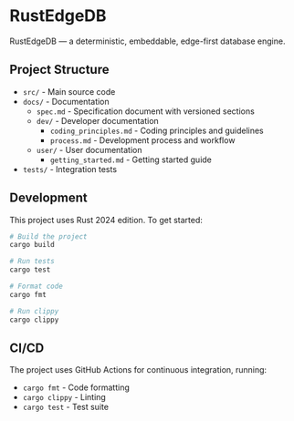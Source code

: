 # RustEdgeDB

RustEdgeDB — a deterministic, embeddable, edge-first database engine.

## Project Structure

- `src/` - Main source code
- `docs/` - Documentation
  - `spec.md` - Specification document with versioned sections
  - `dev/` - Developer documentation
    - `coding_principles.md` - Coding principles and guidelines
    - `process.md` - Development process and workflow
  - `user/` - User documentation
    - `getting_started.md` - Getting started guide
- `tests/` - Integration tests

## Development

This project uses Rust 2024 edition. To get started:

```bash
# Build the project
cargo build

# Run tests
cargo test

# Format code
cargo fmt

# Run clippy
cargo clippy
```

## CI/CD

The project uses GitHub Actions for continuous integration, running:
- `cargo fmt` - Code formatting
- `cargo clippy` - Linting
- `cargo test` - Test suite

